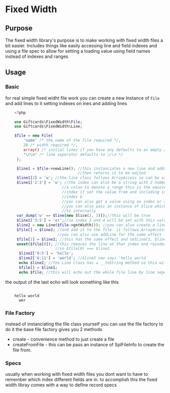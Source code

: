 Fixed Width
===========

Purpose
-------
The fixed width library's purpose is to make working with fixed width files a bit
easier. Includes things like easily accessing line and field indexes and using a
file spec to allow for setting a loading value using field names instead of indexes
and ranges

Usage
-----

### Basic ###

for real simple fixed widht file work you can create a new Instance of `File` and add
lines to it setting indexes on ines and adding lines

```php
    <?php

    use Giftcards\FixedWidth\File;
    use Giftcards\FixedWidth\Line;

    $file = new File(
        'name' /* the name of the file required */,
        20 /* width required */,
        array() /* initial lines if you have any defaults to an empty array */,
        "\r\n" /* line seperator defaults to \r\n */
     );

     $line1 = $file->newLine(); //this instanciates a new line and adds it to the file
                                //then returns it to be edited
     $line1[2] = 'w'; //the line class follows ArrayAccess so can be used as an array to set chars
     $line1['2:3'] = 'w'; //the index can also be a string with 2 numbers seperated by
                         //a colon to denote a range this is the equivelant range to the above
                         //index it set the value from and including index a until and exlcuding
                         //index b
                         //you can also get a value using an index or range.
                         //you can also pass an instance of Slice which is what it is converted
                         //to internally
     var_dump('w' == $line[new Slice(2, 3)]);//this will be true
     $line1['3:5'] = 'er';//so index 3 and 4 will be set with this value.
     $line2 = new Line($file->getWidth()); //you can also create a line
     $file[] = $line2; //and add it to the file. it follows ArrayAccess as well
                       //you can also use addLine for the same effect
     $file[1] = $line2; //this has the same effect and setLine(1, $line2) can be used as well
     unset($file[0]); //this removes the line at that index and reindexes the lines
                      //so $file[0] === $line2
      $line2['0:5'] = 'hello';
      $line2['6:11'] = 'world'; //$line2 now says 'hello world         '
      echo $line2; //the Line class has a __toString method so this will print out the contents
      $file[] = $line1;
      echo $file; //this will echo out the whole file line by line seperated by the line

```

the output of the last echo will look something like this

```

    hello world
      wer
```

### File Factory ###

instead of instanciating the file class yourself you can use the file factory
to do it the base file factory gives you 2 methods

 - create - convenience method to just create a file
 - createFromFile - this can be pass an instance of SplFileInfo to create the file from.

### Specs ###

usually when working with fixed width files you dont want to have to remember
which index different fields are in. to accomplish this the fixed width libray
comes with a way to define record specs
